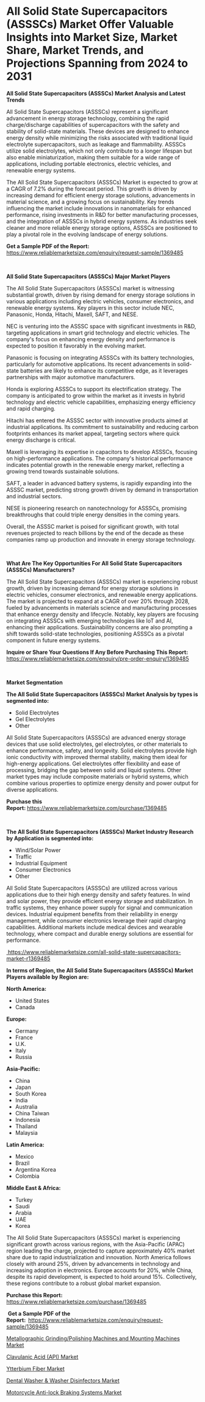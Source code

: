 <p><h1>All Solid State Supercapacitors (ASSSCs) Market Offer Valuable Insights into Market Size, Market Share, Market Trends, and Projections Spanning from 2024 to 2031</h1></p><p><strong>All Solid State Supercapacitors (ASSSCs) Market Analysis and Latest Trends</strong></p>
<p><p>All Solid State Supercapacitors (ASSSCs) represent a significant advancement in energy storage technology, combining the rapid charge/discharge capabilities of supercapacitors with the safety and stability of solid-state materials. These devices are designed to enhance energy density while minimizing the risks associated with traditional liquid electrolyte supercapacitors, such as leakage and flammability. ASSSCs utilize solid electrolytes, which not only contribute to a longer lifespan but also enable miniaturization, making them suitable for a wide range of applications, including portable electronics, electric vehicles, and renewable energy systems.</p><p>The All Solid State Supercapacitors (ASSSCs) Market is expected to grow at a CAGR of 7.2% during the forecast period. This growth is driven by increasing demand for efficient energy storage solutions, advancements in material science, and a growing focus on sustainability. Key trends influencing the market include innovations in nanomaterials for enhanced performance, rising investments in R&D for better manufacturing processes, and the integration of ASSSCs in hybrid energy systems. As industries seek cleaner and more reliable energy storage options, ASSSCs are positioned to play a pivotal role in the evolving landscape of energy solutions.</p></p>
<p><strong>Get a Sample PDF of the Report:&nbsp;</strong> <a href="https://www.reliablemarketsize.com/enquiry/request-sample/1369485?utm_campaign=1180&utm_medium=2&utm_source=Github&utm_content=ia&utm_term=11102024&utm_id=all-solid-state-supercapacitors-assscs">https://www.reliablemarketsize.com/enquiry/request-sample/1369485</a></p>
<p>&nbsp;</p>
<p><strong>All Solid State Supercapacitors (ASSSCs) Major Market Players</strong></p>
<p><p>The All Solid State Supercapacitors (ASSSCs) market is witnessing substantial growth, driven by rising demand for energy storage solutions in various applications including electric vehicles, consumer electronics, and renewable energy systems. Key players in this sector include NEC, Panasonic, Honda, Hitachi, Maxell, SAFT, and NESE.</p><p>NEC is venturing into the ASSSC space with significant investments in R&D, targeting applications in smart grid technology and electric vehicles. The company's focus on enhancing energy density and performance is expected to position it favorably in the evolving market.</p><p>Panasonic is focusing on integrating ASSSCs with its battery technologies, particularly for automotive applications. Its recent advancements in solid-state batteries are likely to enhance its competitive edge, as it leverages partnerships with major automotive manufacturers.</p><p>Honda is exploring ASSSCs to support its electrification strategy. The company is anticipated to grow within the market as it invests in hybrid technology and electric vehicle capabilities, emphasizing energy efficiency and rapid charging.</p><p>Hitachi has entered the ASSSC sector with innovative products aimed at industrial applications. Its commitment to sustainability and reducing carbon footprints enhances its market appeal, targeting sectors where quick energy discharge is critical.</p><p>Maxell is leveraging its expertise in capacitors to develop ASSSCs, focusing on high-performance applications. The company's historical performance indicates potential growth in the renewable energy market, reflecting a growing trend towards sustainable solutions.</p><p>SAFT, a leader in advanced battery systems, is rapidly expanding into the ASSSC market, predicting strong growth driven by demand in transportation and industrial sectors. </p><p>NESE is pioneering research on nanotechnology for ASSSCs, promising breakthroughs that could triple energy densities in the coming years.</p><p>Overall, the ASSSC market is poised for significant growth, with total revenues projected to reach billions by the end of the decade as these companies ramp up production and innovate in energy storage technology.</p></p>
<p>&nbsp;</p>
<p><strong>What Are The Key Opportunities For All Solid State Supercapacitors (ASSSCs) Manufacturers?</strong></p>
<p><p>The All Solid State Supercapacitors (ASSSCs) market is experiencing robust growth, driven by increasing demand for energy storage solutions in electric vehicles, consumer electronics, and renewable energy applications. The market is projected to expand at a CAGR of over 20% through 2028, fueled by advancements in materials science and manufacturing processes that enhance energy density and lifecycle. Notably, key players are focusing on integrating ASSSCs with emerging technologies like IoT and AI, enhancing their applications. Sustainability concerns are also prompting a shift towards solid-state technologies, positioning ASSSCs as a pivotal component in future energy systems.</p></p>
<p><strong>Inquire or Share Your Questions If Any Before Purchasing This Report:</strong> <a href="https://www.reliablemarketsize.com/enquiry/pre-order-enquiry/1369485?utm_campaign=1180&utm_medium=2&utm_source=Github&utm_content=ia&utm_term=11102024&utm_id=all-solid-state-supercapacitors-assscs">https://www.reliablemarketsize.com/enquiry/pre-order-enquiry/1369485</a></p>
<p>&nbsp;</p>
<p><strong>Market Segmentation</strong></p>
<p><strong>The All Solid State Supercapacitors (ASSSCs) Market Analysis by types is segmented into:</strong></p>
<p><ul><li>Solid Electrolytes</li><li>Gel Electrolytes</li><li>Other</li></ul></p>
<p><p>All Solid State Supercapacitors (ASSSCs) are advanced energy storage devices that use solid electrolytes, gel electrolytes, or other materials to enhance performance, safety, and longevity. Solid electrolytes provide high ionic conductivity with improved thermal stability, making them ideal for high-energy applications. Gel electrolytes offer flexibility and ease of processing, bridging the gap between solid and liquid systems. Other market types may include composite materials or hybrid systems, which combine various properties to optimize energy density and power output for diverse applications.</p></p>
<p><strong>Purchase this Report:&nbsp;</strong><a href="https://www.reliablemarketsize.com/purchase/1369485?utm_campaign=1180&utm_medium=2&utm_source=Github&utm_content=ia&utm_term=11102024&utm_id=all-solid-state-supercapacitors-assscs">https://www.reliablemarketsize.com/purchase/1369485</a></p>
<p>&nbsp;</p>
<p><strong>The All Solid State Supercapacitors (ASSSCs) Market Industry Research by Application is segmented into:</strong></p>
<p><ul><li>Wind/Solar Power</li><li>Traffic</li><li>Industrial Equipment</li><li>Consumer Electronics</li><li>Other</li></ul></p>
<p><p>All Solid State Supercapacitors (ASSSCs) are utilized across various applications due to their high energy density and safety features. In wind and solar power, they provide efficient energy storage and stabilization. In traffic systems, they enhance power supply for signal and communication devices. Industrial equipment benefits from their reliability in energy management, while consumer electronics leverage their rapid charging capabilities. Additional markets include medical devices and wearable technology, where compact and durable energy solutions are essential for performance.</p></p>
<p><a href="https://www.reliablemarketsize.com/all-solid-state-supercapacitors-market-r1369485?utm_campaign=1180&utm_medium=2&utm_source=Github&utm_content=ia&utm_term=11102024&utm_id=all-solid-state-supercapacitors-assscs">&nbsp;https://www.reliablemarketsize.com/all-solid-state-supercapacitors-market-r1369485</a></p>
<p><strong>In terms of Region, the All Solid State Supercapacitors (ASSSCs) Market Players available by Region are:</strong></p>
<p>
    <p> <strong> North America: </strong>
        <ul>
            <li>United States</li>
            <li>Canada</li>
        </ul>
        </p> 
    <p> <strong> Europe: </strong>
        <ul>
            <li>Germany</li>
            <li>France</li>
            <li>U.K.</li>
            <li>Italy</li>
            <li>Russia</li>
        </ul>
        </p> 
    <p> <strong> Asia-Pacific: </strong>
        <ul>
            <li>China</li>
            <li>Japan</li>
            <li>South Korea</li>
            <li>India</li>
            <li>Australia</li>
            <li>China Taiwan</li>
            <li>Indonesia</li>
            <li>Thailand</li>
            <li>Malaysia</li>
        </ul>
        </p> 
    <p> <strong> Latin America: </strong>
        <ul>
            <li>Mexico</li>
            <li>Brazil</li>
            <li>Argentina Korea</li>
            <li>Colombia</li>
        </ul>
        </p> 
    <p> <strong> Middle East & Africa: </strong>
        <ul>
            <li>Turkey</li>
            <li>Saudi</li>
            <li>Arabia</li>
            <li>UAE</li>
            <li>Korea</li>
        </ul>
    </p>
    </p>
<p><p>The All Solid State Supercapacitors (ASSSCs) market is experiencing significant growth across various regions, with the Asia-Pacific (APAC) region leading the charge, projected to capture approximately 40% market share due to rapid industrialization and innovation. North America follows closely with around 25%, driven by advancements in technology and increasing adoption in electronics. Europe accounts for 20%, while China, despite its rapid development, is expected to hold around 15%. Collectively, these regions contribute to a robust global market expansion.</p></p>
<p><strong>Purchase this Report: </strong><a href="https://www.reliablemarketsize.com/purchase/1369485?utm_campaign=1180&utm_medium=2&utm_source=Github&utm_content=ia&utm_term=11102024&utm_id=all-solid-state-supercapacitors-assscs">https://www.reliablemarketsize.com/purchase/1369485</a></p>
<p>&nbsp;<strong>Get a Sample PDF of the Report:&nbsp;&nbsp;</strong><a href="https://www.reliablemarketsize.com/enquiry/request-sample/1369485?utm_campaign=1180&utm_medium=2&utm_source=Github&utm_content=ia&utm_term=11102024&utm_id=all-solid-state-supercapacitors-assscs">https://www.reliablemarketsize.com/enquiry/request-sample/1369485</a></p>
<p><strong></strong></p>
<p><p><a href="https://www.linkedin.com/pulse/comprehensive-metallographic-grindingpolishing-machines-mounting-hf4ae?utm_campaign=1180&utm_medium=2&utm_source=Github&utm_content=ia&utm_term=11102024&utm_id=all-solid-state-supercapacitors-assscs">Metallographic Grinding/Polishing Machines and Mounting Machines Market</a></p><p><a href="https://www.linkedin.com/pulse/opportunities-challenges-clavulanic-acid-api-market-strategic-nr4kc?utm_campaign=1180&utm_medium=2&utm_source=Github&utm_content=ia&utm_term=11102024&utm_id=all-solid-state-supercapacitors-assscs">Clavulanic Acid (API) Market</a></p><p><a href="https://issuu.com/reportprime-2/docs/ytterbium-fiber-market-size-2030.pp_f216ef5ee0958e?utm_campaign=1180&utm_medium=2&utm_source=Github&utm_content=ia&utm_term=11102024&utm_id=all-solid-state-supercapacitors-assscs">Ytterbium Fiber Market</a></p><p><a href="https://www.linkedin.com/pulse/dental-washer-disinfectors-market-overview-global-trends-x48se?utm_campaign=1180&utm_medium=2&utm_source=Github&utm_content=ia&utm_term=11102024&utm_id=all-solid-state-supercapacitors-assscs">Dental Washer & Washer Disinfectors Market</a></p><p><a href="https://www.linkedin.com/pulse/global-motorcycle-anti-lock-braking-systems-market-opportunities-lcyne?utm_campaign=1180&utm_medium=2&utm_source=Github&utm_content=ia&utm_term=11102024&utm_id=all-solid-state-supercapacitors-assscs">Motorcycle Anti-lock Braking Systems Market</a></p></p>